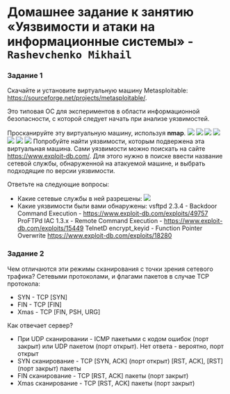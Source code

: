 # Домашнее задание к занятию «Уязвимости и атаки на информационные системы» - `Rashevchenko Mikhail`

### Задание 1

Скачайте и установите виртуальную машину Metasploitable: https://sourceforge.net/projects/metasploitable/.

Это типовая ОС для экспериментов в области информационной безопасности, с которой следует начать при анализе уязвимостей.

Просканируйте эту виртуальную машину, используя **nmap**.
![](https://github.com/mrashevchenko/gitlab-hw/blob/13-01/img/hw130101.PNG?raw=true)
![](https://github.com/mrashevchenko/gitlab-hw/blob/13-01/img/hw1301011.PNG?raw=true)
![](https://github.com/mrashevchenko/gitlab-hw/blob/13-01/img/hw13010111.PNG?raw=true)
![](https://github.com/mrashevchenko/gitlab-hw/blob/13-01/img/hw130101111.PNG?raw=true)
![](https://github.com/mrashevchenko/gitlab-hw/blob/13-01/img/hw1301011111.PNG?raw=true)
![](https://github.com/mrashevchenko/gitlab-hw/blob/13-01/img/hw13010111111.PNG?raw=true)
![](https://github.com/mrashevchenko/gitlab-hw/blob/13-01/img/hw130101111111.PNG?raw=true)
Попробуйте найти уязвимости, которым подвержена эта виртуальная машина.
Сами уязвимости можно поискать на сайте https://www.exploit-db.com/.
Для этого нужно в поиске ввести название сетевой службы, обнаруженной на атакуемой машине, и выбрать подходящие по версии уязвимости.

Ответьте на следующие вопросы:

- Какие сетевые службы в ней разрешены:
  ![](https://github.com/mrashevchenko/gitlab-hw/blob/13-01/img/hw130100.PNG?raw=true)
- Какие уязвимости были вами обнаружены:
  vsftpd 2.3.4 - Backdoor Command Execution - https://www.exploit-db.com/exploits/49757
  ProFTPd IAC 1.3.x - Remote Command Execution - https://www.exploit-db.com/exploits/15449
  TelnetD encrypt_keyid - Function Pointer Overwrite https://www.exploit-db.com/exploits/18280 

### Задание 2

Чем отличаются эти режимы сканирования с точки зрения сетевого трафика?
Сетевыми протоколами, и флагами пакетов в случае TCP протокола:
 - SYN - TCP [SYN]
 - FIN - TCP [FIN]
 - Xmas - TCP [FIN, PSH, URG]

Как отвечает сервер?
- При UDP сканировании - ICMP пакетыми с кодом ошибок (порт закрыт) или UDP пакетом (порт открыт). Нет ответа - вероятно, порт открыт
- SYN сканирование - TCP [SYN, ACK] (порт открыт) [RST, ACK], [RST] (порт закрыт) пакеты
- FIN сканирование - TCP [RST, ACK] пакеты (порт закрыт)
- Xmas сканирование - TCP [RST, ACK] пакеты (порт закрыт)
   
